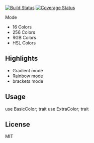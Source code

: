 [![Build Status](https://travis-ci.org/da2018/colorful.svg?branch=master)](https://travis-ci.org/da2018/colorful) [![Coverage Status](https://img.shields.io/coveralls/github/da2018/colorful.svg)](https://coveralls.io/github/da2018/colorful?branch=master)






Mode
- 16 Colors
- 256 Colors
- RGB Colors
- HSL Colors

## Highlights
- Gradient mode
- Rainbow mode
- brackets mode

## Usage

use BasicColor; trait
use ExtraColor; trait



## License
MIT